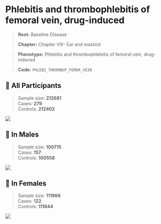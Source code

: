 # Phlebitis and thrombophlebitis of femoral vein, drug-induced

> **Root:** Baseline Disease  

> **Chapter:** Chapter VIII- Ear and mastoid  

> **Phenotype:** Phlebitis and thrombophlebitis of femoral vein, drug-induced  

> **Code:** `PHLEBI_THROMBOP_FEMOR_VEIN`

## 🧪 All Participants  
> Sample size: **212681**  
> Cases: **279**  
> Controls: **212402**
<img src="/Disease/Figures/ALL/Incidence/PHLEBI_THROMBOP_FEMOR_VEIN.png"/>
<CsvTable src="/public/Disease/Data/ALL/Incidence/COX_PHLEBI_THROMBOP_FEMOR_VEIN.csv" label="🔍 View full results" />

## 👨 In Males  
> Sample size: **100715**  
> Cases: **157**  
> Controls: **100558**
<img src="/Disease/Figures/Male/Incidence/PHLEBI_THROMBOP_FEMOR_VEIN.png"/>
<CsvTable src="/public/Disease/Data/Male/Incidence/COX_PHLEBI_THROMBOP_FEMOR_VEIN.csv" label="🔍 View full results" />

## 👩 In Females  
> Sample size: **111966**  
> Cases: **122**  
> Controls: **111844**
<img src="/Disease/Figures/Female/Incidence/PHLEBI_THROMBOP_FEMOR_VEIN.png"/>
<CsvTable src="/public/Disease/Data/Female/Incidence/COX_PHLEBI_THROMBOP_FEMOR_VEIN.csv" label="🔍 View full results" />
